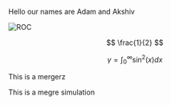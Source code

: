 Hello our names are Adam and Akshiv

![ROC](https://raw.githubusercontent.com/akshivbansal/phys408OpticalCavity/master/ROC.jpg) 


$$ \frac{1}{2} $$

$$\gamma = \int_0^{\infty} \sin^2(x) dx$$

This is a mergerz

This is a megre simulation 
<!--stackedit_data:
eyJoaXN0b3J5IjpbLTIwNjc1MzE3NDEsMjEyODA3Nzk2OSwtNj
MyNzYwNjc4LC0xMjkzNTIyNjQ0XX0=
-->